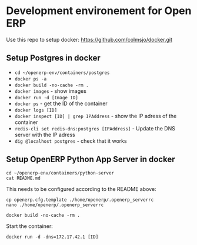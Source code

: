 Development environement for Open ERP
=====================================

Use this repo to setup docker: https://github.com/colmsjo/docker.git

Setup Postgres in docker
-----------------------

 * `cd ~/openerp-env/containers/postgres`
 * `docker ps -a`
 * `docker build -no-cache -rm .`
 * `docker images` - show images
 * `docker run -d [Image ID]`
 * `docker ps` - get the ID of the container 
 * `docker logs [ID]`
 * `docker inspect [ID] | grep IPAddress` - show the IP adress of the container
 * `redis-cli set redis-dns:postgres [IPAddress]` - Update the DNS server with the IP adress
 * `dig @localhost postgres` - check that it works


Setup OpenERP Python App Server in docker
-----------------------------------------

```
cd ~/openerp-env/containers/python-server
cat README.md 
```

This needs to be configured according to the README above:

```
cp openerp.cfg.template ./home/openerp/.openerp_serverrc
nano ./home/openerp/.openerp_serverrc

docker build -no-cache -rm .
```

Start the container:

```
docker run -d -dns=172.17.42.1 [ID]
```


